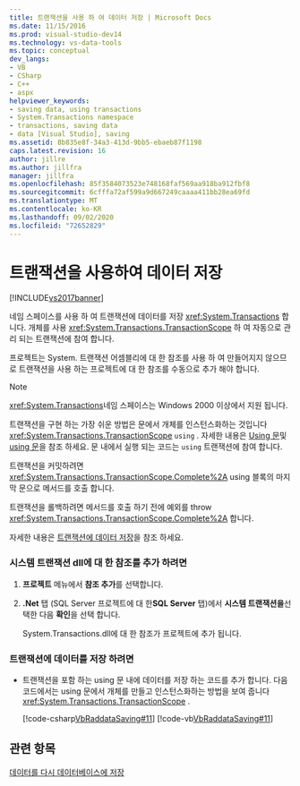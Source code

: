```yaml
---
title: 트랜잭션을 사용 하 여 데이터 저장 | Microsoft Docs
ms.date: 11/15/2016
ms.prod: visual-studio-dev14
ms.technology: vs-data-tools
ms.topic: conceptual
dev_langs:
- VB
- CSharp
- C++
- aspx
helpviewer_keywords:
- saving data, using transactions
- System.Transactions namespace
- transactions, saving data
- data [Visual Studio], saving
ms.assetid: 8b835e8f-34a3-413d-9bb5-ebaeb87f1198
caps.latest.revision: 16
author: jillre
ms.author: jillfra
manager: jillfra
ms.openlocfilehash: 85f3584073523e748168faf569aa918ba912fbf8
ms.sourcegitcommit: 6cfffa72af599a9d667249caaaa411bb28ea69fd
ms.translationtype: MT
ms.contentlocale: ko-KR
ms.lasthandoff: 09/02/2020
ms.locfileid: "72652829"
---
```

# <a name="save-data-by-using-a-transaction"></a>트랜잭션을 사용하여 데이터 저장
[!INCLUDE[vs2017banner](../includes/vs2017banner.md)]

네임 스페이스를 사용 하 여 트랜잭션에 데이터를 저장 <xref:System.Transactions> 합니다. 개체를 사용 <xref:System.Transactions.TransactionScope> 하 여 자동으로 관리 되는 트랜잭션에 참여 합니다.

 프로젝트는 System. 트랜잭션 어셈블리에 대 한 참조를 사용 하 여 만들어지지 않으므로 트랜잭션을 사용 하는 프로젝트에 대 한 참조를 수동으로 추가 해야 합니다.

> [!NOTE]
> <xref:System.Transactions>네임 스페이스는 Windows 2000 이상에서 지원 됩니다.

 트랜잭션을 구현 하는 가장 쉬운 방법은 문에서 개체를 인스턴스화하는 것입니다 <xref:System.Transactions.TransactionScope> `using` . 자세한 내용은 [Using 문](https://msdn.microsoft.com/library/665d1580-dd54-4e96-a9a9-6be2a68948f1)및 [using 문](https://msdn.microsoft.com/library/afc355e6-f0b9-4240-94dd-0d93f17d9fc3)을 참조 하세요. 문 내에서 실행 되는 코드는 `using` 트랜잭션에 참여 합니다.

 트랜잭션을 커밋하려면 <xref:System.Transactions.TransactionScope.Complete%2A> using 블록의 마지막 문으로 메서드를 호출 합니다.

 트랜잭션을 롤백하려면 메서드를 호출 하기 전에 예외를 throw <xref:System.Transactions.TransactionScope.Complete%2A> 합니다.

 자세한 내용은 [트랜잭션에 데이터 저장](../data-tools/save-data-in-a-transaction.md)을 참조 하세요.

### <a name="to-add-a-reference-to-the-systemtransactions-dll"></a>시스템 트랜잭션 dll에 대 한 참조를 추가 하려면

1. **프로젝트** 메뉴에서 **참조 추가**를 선택합니다.

2. **.Net** 탭 (SQL Server 프로젝트에 대 한**SQL Server** 탭)에서 **시스템 트랜잭션을**선택한 다음 **확인**을 선택 합니다.

     System.Transactions.dll에 대 한 참조가 프로젝트에 추가 됩니다.

### <a name="to-save-data-in-a-transaction"></a>트랜잭션에 데이터를 저장 하려면

- 트랜잭션을 포함 하는 using 문 내에 데이터를 저장 하는 코드를 추가 합니다. 다음 코드에서는 using 문에서 개체를 만들고 인스턴스화하는 방법을 보여 줍니다 <xref:System.Transactions.TransactionScope> .

     [!code-csharp[VbRaddataSaving#11](../snippets/csharp/VS_Snippets_VBCSharp/VbRaddataSaving/CS/Form2.cs#11)]
     [!code-vb[VbRaddataSaving#11](../snippets/visualbasic/VS_Snippets_VBCSharp/VbRaddataSaving/VB/Form2.vb#11)]

## <a name="see-also"></a>관련 항목
 [데이터를 다시 데이터베이스에 저장](../data-tools/save-data-back-to-the-database.md)
